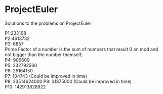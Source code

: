 # ProjectEuler
Solutions to the problems on ProjectEuler  
  
P1:233168  
P2:4613732  
P3: 6857  
	Prime Factor of a number is the sum of numbers that result 0 on mod and not bigger than the number themself;  
P4: 906609  
P5: 232792560  
P6: 25164150  
P7: 104743 (Could be improved in time)  
P8: 23514624000 
P9: 31875000 (Could be improved in time)  
P10: 142913828922
